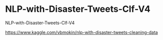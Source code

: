 # NLP-with-Disaster-Tweets-Clf-V4
NLP-with-Disaster-Tweets-Clf-V4

https://www.kaggle.com/vbmokin/nlp-with-disaster-tweets-cleaning-data
